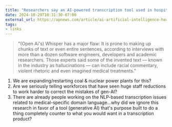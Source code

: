 ```yaml
---
title: "Researchers say an AI-powered transcription tool used in hospitals invents things no one ever said"
date: 2024-10-29T10:31:30-07:00
external_url: https://apnews.com/article/ai-artificial-intelligence-health-business-90020cdf5fa16c79ca2e5b6c4c9bbb14
tags:
- links
---
```


> "(Open Ai's) Whisper has a major flaw: It is prone to making up chunks of text or even entire sentences, according to interviews with more than a dozen software engineers, developers and academic researchers. Those experts said some of the invented text — known in the industry as hallucinations — can include racial commentary, violent rhetoric and even imagined medical treatments."

1. We are expanding/restarting coal & nuclear power plants for this?
2. Are we seriously telling workforces that have seen huge staff reductions to work harder to correct the mistakes of gen-AI?
3. There are already people working on the NLP-based transcription issues related to medical-specific domain language...why did we ignore this research in favor of a tool (generative AI) that's purpose built to do a thing completely counter to what you would want in a transcription product?
